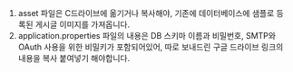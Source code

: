 1. asset 파일은 C드라이브에 옮기거나 복사해야, 기존에 데이터베이스에 샘플로 등록된 게시글 이미지를 가져옵니다.
2. application.properties 파일의 내용은 DB 스키마 이름과 비밀번호, SMTP와 OAuth 사용을 위한 비밀키가 포함되어있어, 따로 보내드린 구글 드라이브 링크의 내용을 복사 붙여넣기 해야합니다.
